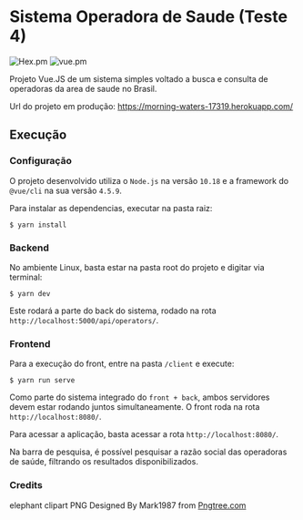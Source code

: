# Sistema Operadora de Saude (Teste 4)
![Hex.pm](https://img.shields.io/badge/node-%3E%3D%2010.18-blue?logo=Node.js&link=https://nodejs.org/en/) ![vue.pm](https://img.shields.io/badge/vue-%3E%3D%204.5.9-blue?logo=Vue.js)

Projeto Vue.JS de um sistema simples voltado a busca e consulta de operadoras da area de saude no Brasil.

Url do projeto em produção: https://morning-waters-17319.herokuapp.com/

## Execução

### Configuração

O projeto desenvolvido utiliza o `Node.js` na versão `10.18` e a framework do `@vue/cli` 
na sua versão `4.5.9`.

Para instalar as dependencias, executar na pasta raiz:

```$ yarn install```

### Backend

No ambiente Linux, basta estar na pasta root do projeto e digitar via terminal:

```$ yarn dev ```

Este rodará a parte do back do sistema, rodado na rota `http://localhost:5000/api/operators/`.

### Frontend

Para a execução do front, entre na pasta `/client` e execute:

```$ yarn run serve ```

Como parte do sistema integrado do `front + back`, ambos servidores devem estar rodando 
juntos simultaneamente. O front roda na rota `http://localhost:8080/`.

Para acessar a aplicação, basta acessar a rota `http://localhost:8080/`. 

Na barra de pesquisa, é possível pesquisar a razão social das operadoras de saúde, 
filtrando os resultados disponibilizados.

### Credits
elephant clipart PNG Designed By Mark1987 from <a href="https://pngtree.com">Pngtree.com</a>